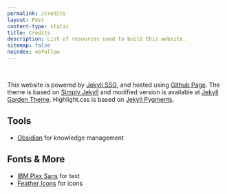 ```yaml
---
permalink: /credits
layout: Post
content-type: static
title: Credits
description: List of resources used to build this website.
sitemap: false
noindex: nofollow
---
```


<br>

This website is powered by [Jekyll SSG](https://jekyllrb.com/), and hosted using [Github Page](https://pages.github.com/). The theme is based on [Simply Jekyll](https://github.com/raghudotcc/simply-jekyll) and modified version is available at [Jekyll Garden Theme](https://jekyll-garden.github.io/post/how-to). Highlight.css is based on [Jekyll Pygments](https://github.com/jwarby/jekyll-pygments-themes).

## Tools
- [Obsidian](https://obsidian.md/) for knowledge management

## Fonts & More
- [IBM Plex Sans](https://fonts.google.com/specimen/IBM+Plex+Sans) for text
- [Feather Icons](https://feathericons.com/) for icons